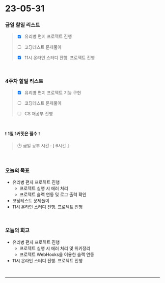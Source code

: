 # 23-05-31
### 금일 할일 리스트
> - [x]  유리병 편지 프로젝트 진행
>
> - [ ]  코딩테스트 문제풀이
>
> - [x]  11시 온라인 스터디 진행. 프로젝트 진행


<br/>

### 4주차 할일 리스트  
> - [x]  유리병 편지 프로젝트 기능 구현
>
> - [ ]  코딩테스트 문제풀이
>
> - [ ]  CS 재공부 진행

<br/>

❗ **1일 1커밋은 필수** ❗
> 🕒 금일 공부 시간 : [ 6시간 ]
  
<br/>

### 오늘의 목표
- 유리병 편지 프로젝트 진행
    - 프로젝트 실행 시 에러 처리
    - 프로젝트 슬랙 연동 및 로그 출력 확인
- 코딩테스트 문제풀이
- 11시 온라인 스터디 진행. 프로젝트 진행

<br>

### 오늘의 회고
- 유리병 편지 프로젝트 진행
    - 프로젝트 실행 시 에러 처리 및 위키정리
    - 프로젝트 WebHooks을 이용한 슬랙 연동
- 11시 온라인 스터디 진행. 프로젝트 진행

<br/>

------------  
